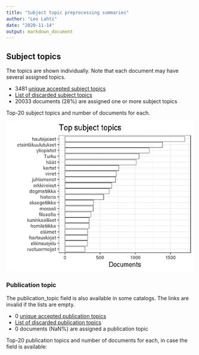```yaml
---
title: "Subject topic preprocessing summaries"
author: "Leo Lahti"
date: "2020-11-14"
output: markdown_document
---
```


## Subject topics

The topics are shown individually. Note that each document may have
several assigned topics.



  * 3481 [unique accepted subject topics](output.tables/subject_topic_accepted.csv)
  * [List of discarded subject topics](output.tables/subject_topic_discarded.csv)
  * 20033 documents (28%) are assigned one or more subject topics 


Top-20 subject topics and number of documents for each.

![plot of chunk summarytopics22](figure/summarytopics22-1.png)

### Publication topic

The publication_topic field is also available in some catalogs. The links are invalid if the lists are empty.



  * 0 [unique accepted publication topics](output.tables/publication_topic_accepted.csv)
  * [List of discarded publication topics](output.tables/publication_topic_discarded.csv)
  * 0 documents (NaN%) are assigned a publication topic 

Top-20 publication topics and number of documents for each, in
case the field is available:


